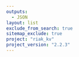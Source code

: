 ```yaml
---
outputs:
  - JSON
layout: list
exclude_from_search: true
sitemap_exclude: true
project: "riak_kv"
project_version: "2.2.3"
---
```



